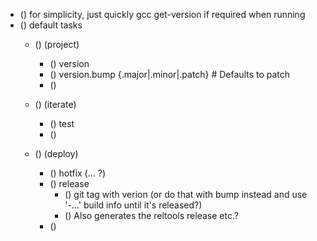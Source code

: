- () for simplicity, just quickly gcc get-version if required when running
- () default tasks
  - () (project)
    - () version
    - () version.bump {.major|.minor|.patch}   # Defaults to patch
    - () 

  - () (iterate)
    - () test
    - () 

  - () (deploy)
    - () hotfix (... ?)
    - () release
      - () git tag with verion (or do that with bump instead and use '-...' build info until it's released?)
      - () Also generates the reltools release etc.?
    - () 
